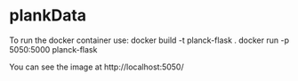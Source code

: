 # plankData
To run the docker container use:
docker build -t planck-flask .
docker run -p 5050:5000 planck-flask

You can see the image at http://localhost:5050/